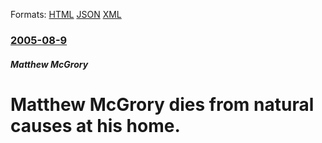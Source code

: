 
Formats: [HTML](/news/2005/08/9/matthew-mcgrory-dies-from-natural-causes-at-his-home.html)  [JSON](/news/2005/08/9/matthew-mcgrory-dies-from-natural-causes-at-his-home.json)  [XML](/news/2005/08/9/matthew-mcgrory-dies-from-natural-causes-at-his-home.xml)  

### [2005-08-9](/news/2005/08/9/index.md)

##### Matthew McGrory
#  Matthew McGrory dies from natural causes at his home.



